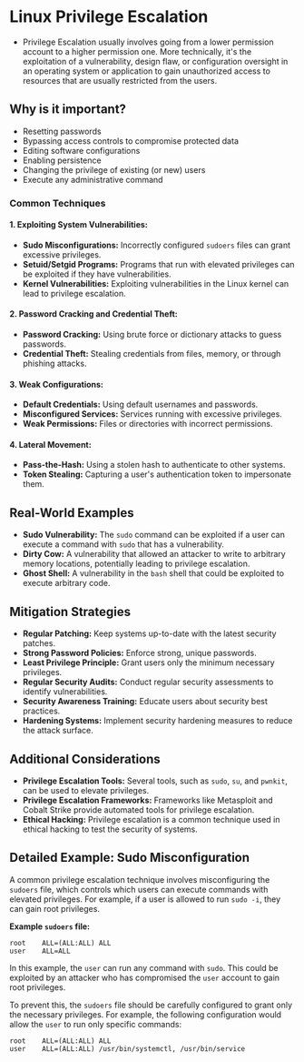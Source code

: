 # **Linux Privilege Escalation**

- Privilege Escalation usually involves going from a lower permission account to a higher permission one. More technically, it's the exploitation of a vulnerability, design flaw, or configuration oversight in an operating system or application to gain unauthorized access to resources that are usually restricted from the users.


## **Why is it important?**

* Resetting passwords  
* Bypassing access controls to compromise protected data  
* Editing software configurations  
* Enabling persistence  
* Changing the privilege of existing (or new) users  
* Execute any administrative command

### **Common Techniques**

#### **1\. Exploiting System Vulnerabilities:**

* **Sudo Misconfigurations:** Incorrectly configured `sudoers` files can grant excessive privileges.  
* **Setuid/Setgid Programs:** Programs that run with elevated privileges can be exploited if they have vulnerabilities.  
* **Kernel Vulnerabilities:** Exploiting vulnerabilities in the Linux kernel can lead to privilege escalation.

#### **2\. Password Cracking and Credential Theft:**

* **Password Cracking:** Using brute force or dictionary attacks to guess passwords.  
* **Credential Theft:** Stealing credentials from files, memory, or through phishing attacks.

#### **3\. Weak Configurations:**

* **Default Credentials:** Using default usernames and passwords.  
* **Misconfigured Services:** Services running with excessive privileges.  
* **Weak Permissions:** Files or directories with incorrect permissions.

#### **4\. Lateral Movement:**

* **Pass-the-Hash:** Using a stolen hash to authenticate to other systems.  
* **Token Stealing:** Capturing a user's authentication token to impersonate them.

## **Real-World Examples**

* **Sudo Vulnerability:** The `sudo` command can be exploited if a user can execute a command with `sudo` that has a vulnerability.  
* **Dirty Cow:** A vulnerability that allowed an attacker to write to arbitrary memory locations, potentially leading to privilege escalation.  
* **Ghost Shell:** A vulnerability in the `bash` shell that could be exploited to execute arbitrary code.

## **Mitigation Strategies**

* **Regular Patching:** Keep systems up-to-date with the latest security patches.  
* **Strong Password Policies:** Enforce strong, unique passwords.  
* **Least Privilege Principle:** Grant users only the minimum necessary privileges.  
* **Regular Security Audits:** Conduct regular security assessments to identify vulnerabilities.  
* **Security Awareness Training:** Educate users about security best practices.  
* **Hardening Systems:** Implement security hardening measures to reduce the attack surface.

## **Additional Considerations**

* **Privilege Escalation Tools:** Several tools, such as `sudo`, `su`, and `pwnkit`, can be used to elevate privileges.  
* **Privilege Escalation Frameworks:** Frameworks like Metasploit and Cobalt Strike provide automated tools for privilege escalation.  
* **Ethical Hacking:** Privilege escalation is a common technique used in ethical hacking to test the security of systems.


## **Detailed Example: Sudo Misconfiguration**

A common privilege escalation technique involves misconfiguring the `sudoers` file, which controls which users can execute commands with elevated privileges. For example, if a user is allowed to run `sudo -i`, they can gain root privileges.

**Example `sudoers` file:**
```
root    ALL=(ALL:ALL) ALL  
user    ALL=ALL
```
In this example, the `user` can run any command with `sudo`. This could be exploited by an attacker who has compromised the `user` account to gain root privileges.

To prevent this, the `sudoers` file should be carefully configured to grant only the necessary privileges. For example, the following configuration would allow the `user` to run only specific commands:
```
root    ALL=(ALL:ALL) ALL  
user    ALL=(ALL:ALL) /usr/bin/systemctl, /usr/bin/service
```
